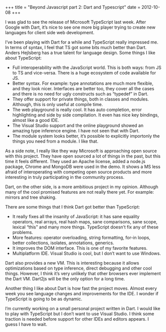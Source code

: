 +++
title = "Beyond Javascript part 2: Dart and Typescript"
date = 2012-10-08
+++

I was glad to see the release of Microsoft TypeScript last week. After Google with Dart, it’s nice to see one more big player trying to create new languages for client side web development.

I’ve been playing with Dart for a while and TypeScript really impressed me. In terms of syntax, I feel that TS got some bits much better than Dart. Anders Hejlsberg has a true talent for language design. Some things I like about TypeScript:

*   Full interoperability with the JavaScript world. This is both ways: from JS to TS and vice-versa. There is a huge ecosystem of code available for JS.
*   Better syntax. For example: type annotations are much more flexible, and they look nicer. Interfaces are better too, they cover all the cases and there is no need for ugly constructs such as “typedef” in Dart.
*   They offer support for private things, both in classes and modules. Although, this is only useful at compile time.
*   The web playground is really cool. It has auto completion, error highlighting and side by side compilation. It even has nice key bindings, almost like a good IDE.
*   The Visual Studio support and the online playground showed an amazing type inference engine. I have not seen that with Dart.
*   The module system looks better, it’s possible to explicitly importonly the things you need from a module. I like that.

As a side note, I really like they way Microsoft is approaching open source with this project. They have open sourced a lot of things in the past, but this time it feels different. They used an Apache license, added a node.js package, Chrome and MongoDB were used in the demo. It shows a MS less afraid of interoperating with competing open source products and more interesting in truly participating in the community process.

Dart, on the other side, is a more ambitious project in my opinion. Although many of the cool promised features are not really there yet. For example: mirrors and tree shaking.

There are some things that I think Dart got better than TypeScript:

*   It really fixes all the insanity of JavaScript: it has sane equality operators, real arrays, real hash maps, sane comparisons, sane scope, lexical “this” and many more things. TypeScript doesn’t fix any of these problems.
*   More features: operator overloading, string formatting, for-in loops, better collections, isolates, annotations, generics.
*   It improves the DOM interface. This is one of my favorite features.
*   Multiplatform IDE. Visual Studio is cool, but I don’t want to use Windows.

Dart also provides a new VM. This is interesting because it allows optimizations based on type inference, direct debugging and other cool things. However, I think it’s very unlikely that other browsers ever implement the Dart VM. Dart2js will be the only option for a long time.

Another thing I like about Dart is how fast the project moves. Almost every week you see language changes and improvements for the IDE. I wonder if TypeScript is going to be as dynamic.

I’m currently working on a small personal project written in Dart. I would like to play with TypeScript but I don’t want to use Visual Studio. I think some traction is needed before support for other IDEs and editors appears. I guess I have to wait.
